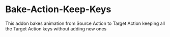 # Bake-Action-Keep-Keys
This addon bakes animation from Source Action to Target Action keeping all the Target Action keys without adding new ones

